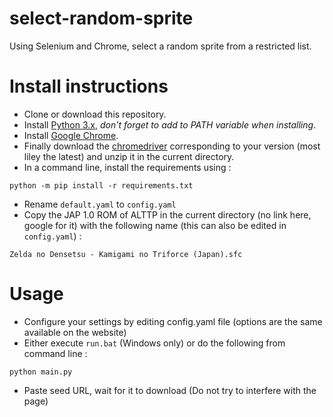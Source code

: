 # select-random-sprite
Using Selenium and Chrome, select a random sprite from a restricted list. 

# Install instructions
* Clone or download this repository.
* Install [Python 3.x](https://www.python.org/), _don't forget to add to PATH variable when installing_.
* Install [Google Chrome](https://www.google.com/intl/en/chrome/).
* Finally download the [chromedriver](https://sites.google.com/a/chromium.org/chromedriver/downloads) corresponding to your version (most liley the latest) and unzip it in the current directory.
* In a command line, install the requirements using :

`python -m pip install -r requirements.txt`
	
* Rename `default.yaml` to `config.yaml`
* Copy the JAP 1.0 ROM of ALTTP in the current directory (no link here, google for it) with the following name (this can also be edited in `config.yaml`) : 

`Zelda no Densetsu - Kamigami no Triforce (Japan).sfc`

# Usage
* Configure your settings by editing config.yaml file (options are the same available on the website)
* Either execute `run.bat` (Windows only) or do the following from command line :

`python main.py`
* Paste seed URL, wait for it to download (Do not try to interfere with the page)
